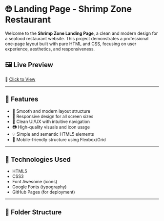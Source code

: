# 🌐 Landing Page - Shrimp Zone Restaurant

Welcome to the **Shrimp Zone Landing Page**, a clean and modern design for a seafood restaurant website. This project demonstrates a professional one-page layout built with pure HTML and CSS, focusing on user experience, aesthetics, and responsiveness.

## 🖼️ Live Preview
🔗 [Click to View](https://elazbawy.github.io/last_Landing-page/)

---

## 📌 Features

- 🧭 Smooth and modern layout structure
- 🎯 Responsive design for all screen sizes
- 🎨 Clean UI/UX with intuitive navigation
- 📷 High-quality visuals and icon usage
- 💡 Simple and semantic HTML5 elements
- 📱 Mobile-friendly structure using Flexbox/Grid

---

## 🚀 Technologies Used

- HTML5
- CSS3
- Font Awesome (icons)
- Google Fonts (typography)
- GitHub Pages (for deployment)

---

## 📁 Folder Structure

